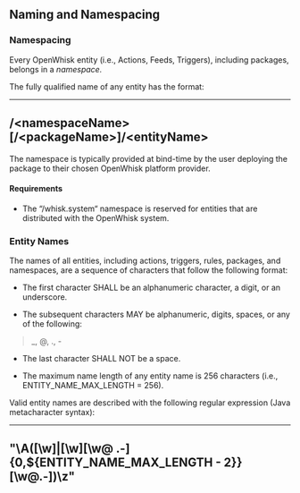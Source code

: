 <!--
#
# Licensed to the Apache Software Foundation (ASF) under one or more
# contributor license agreements.  See the NOTICE file distributed with
# this work for additional information regarding copyright ownership.
# The ASF licenses this file to You under the Apache License, Version 2.0
# (the "License"); you may not use this file except in compliance with
# the License.  You may obtain a copy of the License at
#
#     http://www.apache.org/licenses/LICENSE-2.0
#
# Unless required by applicable law or agreed to in writing, software
# distributed under the License is distributed on an "AS IS" BASIS,
# WITHOUT WARRANTIES OR CONDITIONS OF ANY KIND, either express or implied.
# See the License for the specific language governing permissions and
# limitations under the License.
#
-->

## Naming and Namespacing

### Namespacing

Every OpenWhisk entity (i.e., Actions, Feeds, Triggers), including
packages, belongs in a *namespace.*

The fully qualified name of any entity has the format:

  -------------------------------------------------------------------
  /&lt;namespaceName&gt;\[/&lt;packageName&gt;\]/&lt;entityName&gt;
  -------------------------------------------------------------------

The namespace is typically provided at bind-time by the user deploying
the package to their chosen OpenWhisk platform provider.

#### Requirements

-   The “/whisk.system“ namespace is reserved for entities that are
    distributed with the OpenWhisk system.

### Entity Names

The names of all entities, including actions, triggers, rules, packages,
and namespaces, are a sequence of characters that follow the following
format:

-   The first character SHALL be an alphanumeric character, a digit, or
    an underscore.

-   The subsequent characters MAY be alphanumeric, digits, spaces, or
    any of the following:

> \_, @, ., -

-   The last character SHALL NOT be a space.

-   The maximum name length of any entity name is 256 characters (i.e.,
    ENTITY\_NAME\_MAX\_LENGTH = 256).

Valid entity names are described with the following regular expression
(Java metacharacter syntax):

  -------------------------------------------------------------------------------------
  "\\A(\[\\w\]|\[\\w\]\[\\w@ .-\]{0,\${ENTITY\_NAME\_MAX\_LENGTH - 2}}\[\\w@.-\])\\z"
  -------------------------------------------------------------------------------------
